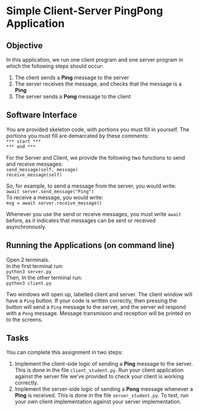 # Simple Client-Server PingPong Application

## Objective
In this application, we run one client program and one server program in which the following steps should occur:
1. The client sends a **Ping** message to the server
2. The server receives the message, and checks that the message is a **Ping**
3. The server sends a **Pong** message to the client 

## Software Interface
You are provided skeleton code, with portions you must fill in yourself. The portions you must fill are demarcated by these comments:  
`*** start ***`  
`*** end ***`  

For the Server and Client, we provide the following two functions to send and receive messages:  
`send_message(self, message)`  
`receive_message(self)`  

So, for example, to send a message from the server, you would write:  
`await server.send_message("Ping")`  
To receive a message, you would write:  
`msg = await server.receive_message()` 

Whenever you use the send or receive messages, you must write `await` before, as it indicates that messages can be sent or received asynchronously.

## Running the Applications (on command line)
Open 2 terminals.  
In the first terminal run:  
`python3 server.py`    
Then, In the other terminal run:  
`python3 client.py`  

Two windows will open up, labelled client and server. The client window will have a `Ping` button. If your code is written correctly, then pressing the button will send a `Ping` message to the server, and the server wil respond with a `Pong` message. Message transmision and reception will be printed on to the screens.

## Tasks
You can complete this assignment in two steps:
1. Implement the client-side logic of sending a **Ping** message to the server. This is done in the file `client_student.py`. Run your client application against the server file we've provided to check your client is working correctly.
2. Implement the server-side logic of sending a **Pong** message whenever a **Ping** is received. This is done in the file `server_student.py`. To test, run your own client implementation against your server implementation.